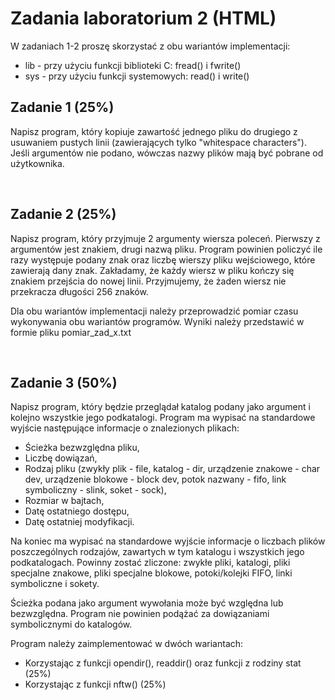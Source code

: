 # Zadania laboratorium 2 (HTML)

W zadaniach 1-2 proszę skorzystać z obu wariantów implementacji:


- lib - przy użyciu funkcji biblioteki C: fread() i fwrite()
- sys - przy użyciu funkcji systemowych: read() i write()

## Zadanie 1 (25%) 
Napisz program, który kopiuje zawartość jednego pliku do drugiego z usuwaniem pustych linii (zawierających tylko "whitespace characters"). Jeśli argumentów nie podano, wówczas nazwy plików mają być pobrane od użytkownika. 

<br>

## Zadanie 2 (25%) 
Napisz program, który przyjmuje 2 argumenty wiersza poleceń. Pierwszy z argumentów jest znakiem, drugi nazwą pliku. Program powinien policzyć ile razy występuje podany znak oraz liczbę wierszy pliku wejściowego, które zawierają dany znak. Zakładamy, że każdy wiersz w pliku kończy się znakiem przejścia do nowej linii. Przyjmujemy, że żaden wiersz nie przekracza długości 256 znaków.

Dla obu wariantów implementacji należy przeprowadzić pomiar czasu wykonywania obu wariantów programów. Wyniki należy przedstawić w formie pliku pomiar_zad_x.txt 

<br>

## Zadanie 3 (50%) 
Napisz program, który będzie przeglądał katalog podany jako argument i kolejno wszystkie jego podkatalogi. 
Program ma wypisać na standardowe wyjście następujące informacje o znalezionych plikach:

- Ścieżka bezwzględna pliku,
- Liczbę dowiązań,
- Rodzaj pliku (zwykły plik - file, katalog - dir, urządzenie znakowe - char dev, urządzenie blokowe - block dev, potok nazwany - fifo, link symboliczny - slink, soket - sock),
- Rozmiar w bajtach,
- Datę ostatniego dostępu,
- Datę ostatniej modyfikacji.

Na koniec ma wypisać na standardowe wyjście informacje o liczbach plików poszczególnych rodzajów, zawartych w tym katalogu i wszystkich jego podkatalogach. Powinny zostać zliczone: zwykłe pliki, katalogi, pliki specjalne znakowe, pliki specjalne blokowe, potoki/kolejki FIFO, linki symboliczne i sokety. 

Ścieżka podana jako argument wywołania może być względna lub bezwzględna. Program nie powinien podążać za dowiązaniami symbolicznymi do katalogów.

Program należy zaimplementować w dwóch wariantach:

- Korzystając z funkcji opendir(), readdir() oraz funkcji z rodziny stat (25%)
- Korzystając z funkcji nftw() (25%)

